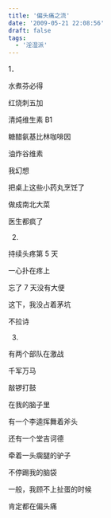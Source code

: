 ```yaml
---
title: '偏头痛之流'
date: '2009-05-21 22:08:56'
draft: false
tags:
  - '淫湿派'
---
```


1．

水煮芬必得

红烧刺五加

清炖维生素 B1

糖醋氨基比林咖啡因

油炸谷维素

我幻想

把桌上这些小药丸烹饪了

做成南北大菜

医生都疯了

2.

持续头疼第 5 天

一心扑在疼上

忘了 7 天没有大便

这下，我没占着茅坑

不拉诗

3.

有两个部队在激战

千军万马

敲锣打鼓

在我的脑子里

有一个李逵挥舞着斧头

还有一个堂吉诃德

牵着一头瘸腿的驴子

不停踢我的脑袋

一般，我顾不上扯蛋的时候

肯定都在偏头痛
